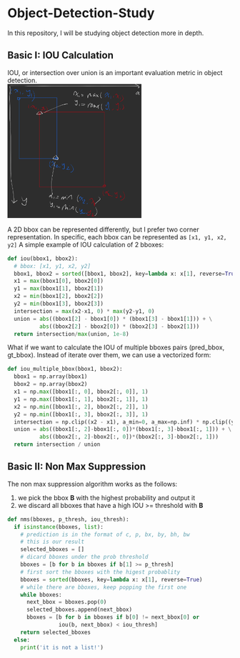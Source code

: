 # Object-Detection-Study
In this repository, I will be studying object detection more in depth.

## Basic I: IOU Calculation
IOU, or intersection over union is an important evaluation metric in object detection.  
<img src='https://github.com/sin1012/Object-Detection-Study/blob/main/od_images/iou_calcualtion.png' height=300 width=300> 

A 2D bbox can be represented differently, but I prefer two corner representation. In specific, each bbox can be represented as `[x1, y1, x2, y2]`
A simple example of IOU calculation of 2 bboxes:
```python
def iou(bbox1, bbox2):
  # bbox: [x1, y1, x2, y2]
  bbox1, bbox2 = sorted([bbox1, bbox2], key=lambda x: x[1], reverse=True)
  x1 = max(bbox1[0], bbox2[0])
  y1 = max(bbox1[1], bbox2[1])
  x2 = min(bbox1[2], bbox2[2])
  y2 = min(bbox1[3], bbox2[3])
  intersection = max(x2-x1, 0) * max(y2-y1, 0)
  union = abs((bbox1[2] - bbox1[0]) * (bbox1[3] - bbox1[1])) + \
          abs((bbox2[2] - bbox2[0]) * (bbox2[3] - bbox2[1]))
  return intersection/max(union, 1e-8)
```
What if we want to calculate the IOU of multiple bboxes pairs (pred_bbox, gt_bbox). Instead of iterate over them, we can use a vectorized form:
```python
def iou_multiple_bbox(bbox1, bbox2):
  bbox1 = np.array(bbox1)
  bbox2 = np.array(bbox2)
  x1 = np.max([bbox1[:, 0], bbox2[:, 0]], 1)
  y1 = np.max([bbox1[:, 1], bbox2[:, 1]], 1)
  x2 = np.min([bbox1[:, 2], bbox2[:, 2]], 1)
  y2 = np.min([bbox1[:, 3], bbox2[:, 3]], 1)
  intersection = np.clip((x2 - x1), a_min=0, a_max=np.inf) * np.clip((y2-y1), a_min=0, a_max=np.inf)
  union = abs((bbox1[:, 2]-bbox1[:, 0])*(bbox1[:, 3]-bbox1[:, 1])) + \
          abs((bbox2[:, 2]-bbox2[:, 0])*(bbox2[:, 3]-bbox2[:, 1]))
  return intersection / union
```

## Basic II: Non Max Suppression
The non max suppression algorithm works as the follows:
1. we pick the bbox **B** with the highest probability and output it
2. we discard all bboxes that have a high IOU >= threshold with **B**
```python
def nms(bboxes, p_thresh, iou_thresh):
  if isinstance(bboxes, list):
    # prediction is in the format of c, p, bx, by, bh, bw
    # this is our result
    selected_bboxes = []
    # dicard bboxes under the prob threshold
    bboxes = [b for b in bboxes if b[1] >= p_thresh]
    # first sort the bboxes with the higest probablity
    bboxes = sorted(bboxes, key=lambda x: x[1], reverse=True)
    # while there are bboxes, keep popping the first one
    while bboxes:
      next_bbox = bboxes.pop(0)
      selected_bboxes.append(next_bbox)
      bboxes = [b for b in bboxes if b[0] != next_bbox[0] or 
                iou(b, next_bbox) < iou_thresh]
    return selected_bboxes
  else:
    print('it is not a list!')
```
